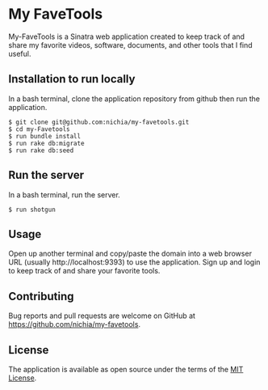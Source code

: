 # My FaveTools
My-FaveTools is a Sinatra web application created to keep track of and share my favorite videos, software, documents, and other tools that I find useful.

## Installation to run locally
In a bash terminal, clone the application repository from github then run the application.

    $ git clone git@github.com:nichia/my-favetools.git
    $ cd my-Favetools
    $ run bundle install
    $ run rake db:migrate
    $ run rake db:seed

## Run the server
In a bash terminal, run the server.

    $ run shotgun

## Usage
Open up another terminal and copy/paste the domain into a web browser URL (usually http://localhost:9393) to use the application.
Sign up and login to keep track of and share your favorite tools.


## Contributing
Bug reports and pull requests are welcome on GitHub at https://github.com/nichia/my-favetools.

## License
The application is available as open source under the terms of the [MIT License](https://opensource.org/licenses/MIT).
